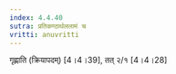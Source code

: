 ```yaml
---
index: 4.4.40
sutra: प्रतिकण्ठार्थललामं च
vritti: anuvritti
---
```


गृह्णाति  (क्रियापदम्) [4।4।39], तत् २/१ [4।4।28]